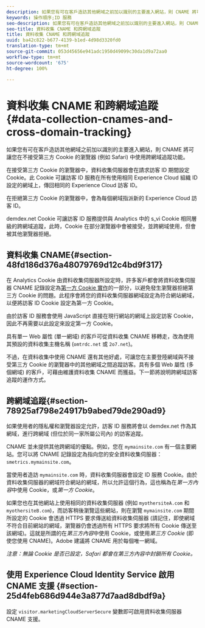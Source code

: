 ```yaml
---
description: 如果您有可在客戶造訪其他網域之前加以識別的主要進入網站，則 CNAME 將可讓您在不接受第三方 Cookie 的瀏覽器 (例如 Safari) 中使用跨網域追蹤功能。
keywords: 操作順序;ID 服務
seo-description: 如果您有可在客戶造訪其他網域之前加以識別的主要進入網站，則 CNAME 將可讓您在不接受第三方 Cookie 的瀏覽器 (例如 Safari) 中使用跨網域追蹤功能。
seo-title: 資料收集 CNAME 和跨網域追蹤
title: 資料收集 CNAME 和跨網域追蹤
uuid: ba42c822-b677-4139-b1ed-4d98d3320fd0
translation-type: tm+mt
source-git-commit: 053d45656e941adc1950d49099c30da1d9a72aa0
workflow-type: tm+mt
source-wordcount: '675'
ht-degree: 100%

---
```



# 資料收集 CNAME 和跨網域追蹤{#data-collection-cnames-and-cross-domain-tracking}

如果您有可在客戶造訪其他網域之前加以識別的主要進入網站，則 CNAME 將可讓您在不接受第三方 Cookie 的瀏覽器 (例如 Safari) 中使用跨網域追蹤功能。

在接受第三方 Cookie 的瀏覽器中，資料收集伺服器會在請求訪客 ID 期間設定 Cookie。此 Cookie 可讓訪客 ID 服務在所有使用相同 Experience Cloud 組織 ID 設定的網域上，傳回相同的 Experience Cloud 訪客 ID。

在拒絕第三方 Cookie 的瀏覽器中，會為每個網域指派新的 Experience Cloud 訪客 ID。

demdex.net Cookie 可讓訪客 ID 服務提供與 Analytics 中的 s_vi Cookie 相同層級的跨網域追蹤，此時，Cookie 在部分瀏覽器中會被接受，並跨網域使用，但會被其他瀏覽器拒絕。

## 資料收集 CNAME{#section-48fd186d376a48079769d12c4bd9f317}

在 Analytics Cookie 由資料收集伺服器所設定時，許多客戶都會將資料收集伺服器 CNAME 記錄設定為[第一方 Cookie 實作](https://docs.adobe.com/content/help/zh-Hant/core-services/interface/ec-cookies/cookies-first-party.html)的一部分，以避免發生瀏覽器拒絕第三方 Cookie 的問題。此程序會將您的資料收集伺服器網域設定為符合網站網域，以便將訪客 ID Cookie 設定為第一方 Cookie。

由於訪客 ID 服務會使用 JavaScript 直接在現行網站的網域上設定訪客 Cookie，因此不再需要以此設定來設定第一方 Cookie。

具有單一 Web 屬性 (單一網域) 的客戶可從資料收集 CNAME 移轉走，改為使用其預設的資料收集主機名稱 (`omtrdc.net` 或 `2o7.net`)。

不過，在資料收集中使用 CNAME 還有其他好處，可讓您在主要登陸網域與不接受第三方 Cookie 的瀏覽器中的其他網域之間追蹤訪客。具有多個 Web 屬性 (多個網域) 的客戶，可藉由維護資料收集 CNAME 而獲益。下一節將說明跨網域訪客追蹤的運作方式。

## 跨網域追蹤{#section-78925af798e24917b9abed79de290ad9}

如果使用者的隱私權和瀏覽器設定允許，訪客 ID 服務將會以 demdex.net 作為其網域，進行跨網域 (但位於同一家所屬公司內) 的訪客追蹤。

CNAME 並未提供其他跨網域的優點。例如，您在 `mymainsite.com` 有一個主要網站。您可以將 CNAME 記錄設定為指向您的安全資料收集伺服器：`smetrics.mymainsite.com`。

當使用者造訪 `mymainsite.com` 時，資料收集伺服器會設定 ID 服務 Cookie。由於資料收集伺服器的網域符合網站的網域，所以允許這個行為，這也稱為在&#x200B;*第一方內容*&#x200B;中使用 Cookie，或&#x200B;*第一方 Cookie*。

如果您也在其他網站上使用相同的資料收集伺服器 (例如 `myothersiteA.com` 和 `myothersiteB.com`)，而訪客稍後瀏覽這些網站，則在瀏覽 `mymainsite.com` 期間所設定的 Cookie 會透過 HTTPS 要求傳送給資料收集伺服器 (請記住，即使網域不符合目前網站的網域，瀏覽器仍會透過所有 HTTPS 要求將所有 Cookie 傳送至該網域)。這就是所謂的在&#x200B;*第三方內容*&#x200B;中使用 Cookie，或使用&#x200B;*第三方 Cookie* (即使您使用 CNAME)。Adobe 建議將 CNAME 用於每個唯一網域。

*注意：無論 Cookie 是否已設定，Safari 都會在第三方內容中封鎖所有 Cookie。*

## 使用 Experience Cloud Identity Service 啟用 CNAME 支援 {#section-25d4feb686d944e3a877d7aad8dbdf9a}

設定 `visitor.marketingCloudServerSecure` 變數即可啟用資料收集伺服器 CNAME 支援。
